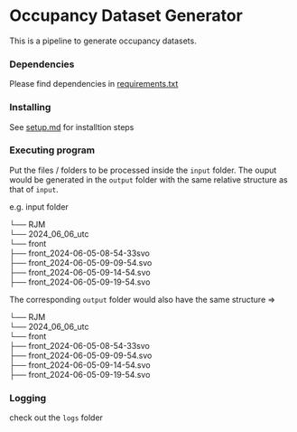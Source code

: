 # Occupancy Dataset Generator

This is a pipeline to generate occupancy datasets.  


### Dependencies

Please find dependencies in [requirements.txt]()

### Installing

See [setup.md](https://github.com/shubham-monarch/pixel-perfect-sfm/blob/rig_ba/setup.md) for installtion steps

### Executing program

Put the files / folders to be processed inside the `input` folder. The ouput would be generated in the `output` folder with
the same relative structure as that of `input`. 

e.g. input folder 

└── RJM                                                                                                           
    └── 2024_06_06_utc                                                                           
        └── front              
            ├── front_2024-06-05-08-54-33svo                                                                     
            ├── front_2024-06-05-09-09-54.svo                                                                       
            ├── front_2024-06-05-09-14-54.svo                                                                      
            ├── front_2024-06-05-09-19-54.svo     

The corresponding `output` folder would also have the same structure => 

└── RJM                                                                                                           
    └── 2024_06_06_utc                                                                           
        └── front              
            ├── front_2024-06-05-08-54-33svo                                                                     
            ├── front_2024-06-05-09-09-54.svo                                                                       
            ├── front_2024-06-05-09-14-54.svo                                                                      
            ├── front_2024-06-05-09-19-54.svo     


### Logging
check out the `logs` folder

